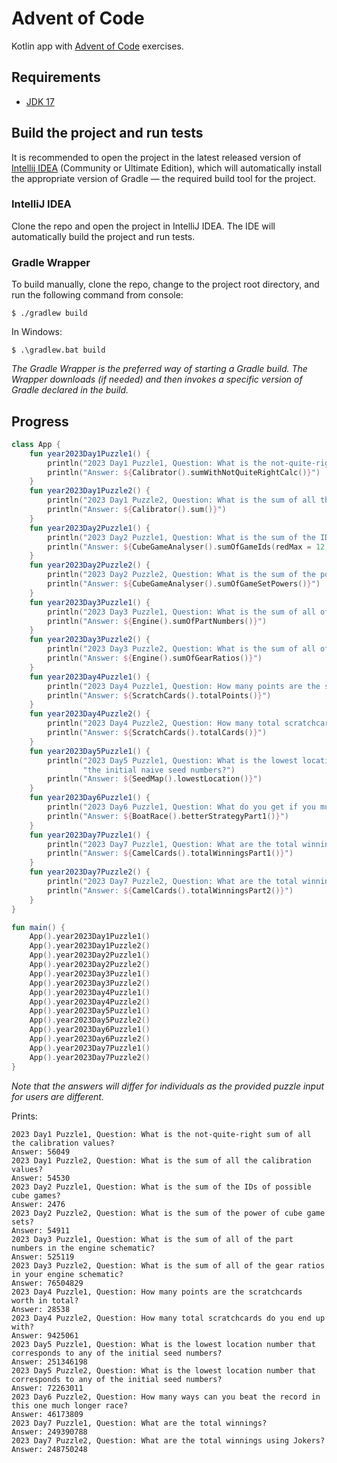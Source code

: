 # Advent of Code
Kotlin app with [Advent of Code](https://adventofcode.com/) exercises.

## Requirements
* [JDK 17](https://www.oracle.com/java/technologies/javase/jdk17-archive-downloads.html)

## Build the project and run tests
It is recommended to open the project in the latest released version of
[Intellij IDEA](https://www.jetbrains.com/idea/download) (Community or Ultimate Edition), which will
automatically install the appropriate version of Gradle — the required build tool for the project.

### IntelliJ IDEA
Clone the repo and open the project in IntelliJ IDEA. The IDE will automatically build the project
and run tests.

### Gradle Wrapper
To build manually, clone the repo, change to the project root directory, and run the following command from console:
```
$ ./gradlew build
```
In Windows:
```
$ .\gradlew.bat build
```
_The Gradle Wrapper is the preferred way of starting a Gradle build. The Wrapper downloads (if needed) and then
invokes a specific version of Gradle declared in the build._

## Progress
```kotlin
class App {
    fun year2023Day1Puzzle1() {
        println("2023 Day1 Puzzle1, Question: What is the not-quite-right sum of all the calibration values?")
        println("Answer: ${Calibrator().sumWithNotQuiteRightCalc()}")
    }
    fun year2023Day1Puzzle2() {
        println("2023 Day1 Puzzle2, Question: What is the sum of all the calibration values?")
        println("Answer: ${Calibrator().sum()}")
    }
    fun year2023Day2Puzzle1() {
        println("2023 Day2 Puzzle1, Question: What is the sum of the IDs of possible cube games?")
        println("Answer: ${CubeGameAnalyser().sumOfGameIds(redMax = 12, greenMax = 13, blueMax = 14)}")
    }
    fun year2023Day2Puzzle2() {
        println("2023 Day2 Puzzle2, Question: What is the sum of the power of cube game sets?")
        println("Answer: ${CubeGameAnalyser().sumOfGameSetPowers()}")
    }
    fun year2023Day3Puzzle1() {
        println("2023 Day3 Puzzle1, Question: What is the sum of all of the part numbers in the engine schematic?")
        println("Answer: ${Engine().sumOfPartNumbers()}")
    }
    fun year2023Day3Puzzle2() {
        println("2023 Day3 Puzzle2, Question: What is the sum of all of the gear ratios in your engine schematic?")
        println("Answer: ${Engine().sumOfGearRatios()}")
    }
    fun year2023Day4Puzzle1() {
        println("2023 Day4 Puzzle1, Question: How many points are the scratchcards worth in total?")
        println("Answer: ${ScratchCards().totalPoints()}")
    }
    fun year2023Day4Puzzle2() {
        println("2023 Day4 Puzzle2, Question: How many total scratchcards do you end up with?")
        println("Answer: ${ScratchCards().totalCards()}")
    }
    fun year2023Day5Puzzle1() {
        println("2023 Day5 Puzzle1, Question: What is the lowest location number that corresponds to any of " +
                "the initial naive seed numbers?")
        println("Answer: ${SeedMap().lowestLocation()}")
    }
    fun year2023Day6Puzzle1() {
        println("2023 Day6 Puzzle1, Question: What do you get if you multiply these numbers together?")
        println("Answer: ${BoatRace().betterStrategyPart1()}")
    }
    fun year2023Day7Puzzle1() {
        println("2023 Day7 Puzzle1, Question: What are the total winnings?")
        println("Answer: ${CamelCards().totalWinningsPart1()}")
    }
    fun year2023Day7Puzzle2() {
        println("2023 Day7 Puzzle2, Question: What are the total winnings using Jokers?")
        println("Answer: ${CamelCards().totalWinningsPart2()}")
    }
}

fun main() {
    App().year2023Day1Puzzle1()
    App().year2023Day1Puzzle2()
    App().year2023Day2Puzzle1()
    App().year2023Day2Puzzle2()
    App().year2023Day3Puzzle1()
    App().year2023Day3Puzzle2()
    App().year2023Day4Puzzle1()
    App().year2023Day4Puzzle2()
    App().year2023Day5Puzzle1()
    App().year2023Day5Puzzle2()
    App().year2023Day6Puzzle1()
    App().year2023Day6Puzzle2()
    App().year2023Day7Puzzle1()
    App().year2023Day7Puzzle2()
}
```
_Note that the answers will differ for individuals as the provided puzzle input for users are different._

Prints:
```
2023 Day1 Puzzle1, Question: What is the not-quite-right sum of all the calibration values?
Answer: 56049
2023 Day1 Puzzle2, Question: What is the sum of all the calibration values?
Answer: 54530
2023 Day2 Puzzle1, Question: What is the sum of the IDs of possible cube games?
Answer: 2476
2023 Day2 Puzzle2, Question: What is the sum of the power of cube game sets?
Answer: 54911
2023 Day3 Puzzle1, Question: What is the sum of all of the part numbers in the engine schematic?
Answer: 525119
2023 Day3 Puzzle2, Question: What is the sum of all of the gear ratios in your engine schematic?
Answer: 76504829
2023 Day4 Puzzle1, Question: How many points are the scratchcards worth in total?
Answer: 28538
2023 Day4 Puzzle2, Question: How many total scratchcards do you end up with?
Answer: 9425061
2023 Day5 Puzzle1, Question: What is the lowest location number that corresponds to any of the initial seed numbers?
Answer: 251346198
2023 Day5 Puzzle2, Question: What is the lowest location number that corresponds to any of the initial seed numbers?
Answer: 72263011
2023 Day6 Puzzle2, Question: How many ways can you beat the record in this one much longer race?
Answer: 46173809
2023 Day7 Puzzle1, Question: What are the total winnings?
Answer: 249390788
2023 Day7 Puzzle2, Question: What are the total winnings using Jokers?
Answer: 248750248
```